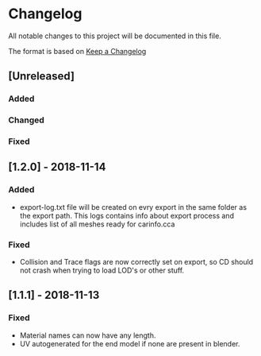 # Changelog
All notable changes to this project will be documented in this file.

The format is based on [Keep a Changelog](http://keepachangelog.com/en/1.0.0/)

## [Unreleased]
### Added
### Changed
### Fixed

## [1.2.0] - 2018-11-14
### Added
- export-log.txt file will be created on evry export in the same folder as the export path. This logs contains info about export process and includes list of all meshes ready for carinfo.cca
### Fixed
- Collision and Trace flags are now correctly set on export, so CD should not crash when trying to load LOD's or other stuff.

## [1.1.1] - 2018-11-13
### Fixed
- Material names can now have any length.
- UV autogenerated for the end model if none are present in blender.